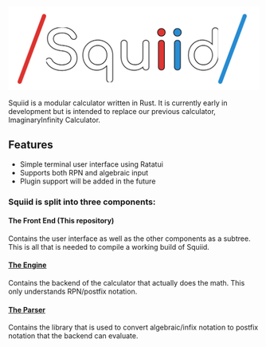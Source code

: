 ![Squiid Logo](branding/squiidtext.svg)

Squiid is a modular calculator written in Rust. It is currently early in development but is intended to replace our previous calculator, ImaginaryInfinity Calculator.

## Features
- Simple terminal user interface using Ratatui
- Supports both RPN and algebraic input
- Plugin support will be added in the future


### Squiid is split into three components:
#### The Front End (This repository)
Contains the user interface as well as the other components as a subtree. This is all that is needed to compile a working build of Squiid.

#### [The Engine](https://gitlab.com/ImaginaryInfinity/squiid-calculator/squiid-engine)
Contains the backend of the calculator that actually does the math. This only understands RPN/postfix notation.

#### [The Parser](https://gitlab.com/ImaginaryInfinity/squiid-calculator/squiid-parser)
Contains the library that is used to convert algebraic/infix notation to postfix notation that the backend can evaluate.
